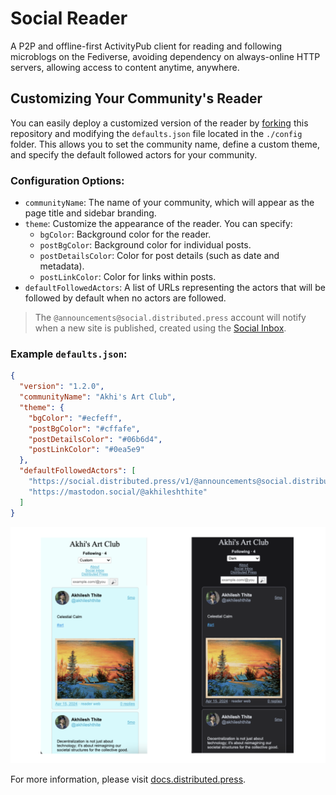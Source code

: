 # Social Reader
A P2P and offline-first ActivityPub client for reading and following microblogs on the Fediverse, avoiding dependency on always-online HTTP servers, allowing access to content anytime, anywhere.

## Customizing Your Community's Reader

You can easily deploy a customized version of the reader by [forking](https://github.com/hyphacoop/reader.distributed.press/fork) this repository and modifying the `defaults.json` file located in the `./config` folder. This allows you to set the community name, define a custom theme, and specify the default followed actors for your community.

### Configuration Options:

- `communityName`: The name of your community, which will appear as the page title and sidebar branding.
- `theme`: Customize the appearance of the reader. You can specify:
  - `bgColor`: Background color for the reader.
  - `postBgColor`: Background color for individual posts.
  - `postDetailsColor`: Color for post details (such as date and metadata).
  - `postLinkColor`: Color for links within posts.
- `defaultFollowedActors`: A list of URLs representing the actors that will be followed by default when no actors are followed.

> The `@announcements@social.distributed.press` account will notify when a new site is published, created using the [Social Inbox](https://github.com/hyphacoop/social.distributed.press/).

### Example `defaults.json`:

```json
{
  "version": "1.2.0",
  "communityName": "Akhi's Art Club",
  "theme": {
    "bgColor": "#ecfeff",
    "postBgColor": "#cffafe",
    "postDetailsColor": "#06b6d4",
    "postLinkColor": "#0ea5e9"
  },
  "defaultFollowedActors": [
    "https://social.distributed.press/v1/@announcements@social.distributed.press/",
    "https://mastodon.social/@akhileshthite"
  ]
}
```

![Akhi's Art Club on Social Reader](./custom-demo.png)

For more information, please visit [docs.distributed.press](https://docs.distributed.press/social-reader).